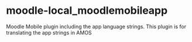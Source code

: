 moodle-local_moodlemobileapp
============================

Moodle Mobile plugin including the app language strings. This plugin is for translating the app strings in AMOS

